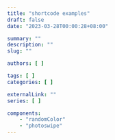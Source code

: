 ```yaml
---
title: "shortcode examples"
draft: false
date: "2023-03-28T00:00:28+08:00"

summary: ""
description: ""
slug: ""

authors: [ ]

tags: [ ]
categories: [ ]

externalLink: ""
series: [ ]

components:
    - "randomColor"
    - "photoswipe"
---
```

